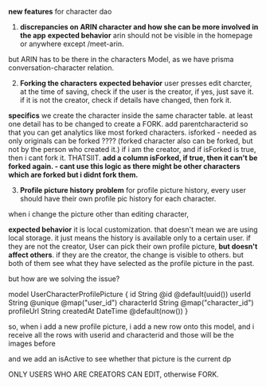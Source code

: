 **new features** for character dao

1. **discrepancies on ARIN character and how she can be more involved in the app**
**expected behavior**
arin should not be visible in the homepage or anywhere except /meet-arin.

but ARIN has to be there in the characters Model, as we have prisma conversation-character relation.

2. **Forking the characters**
**expected behavior**
user presses edit charcter, at the time of saving, check if the user is the creator, if yes, just save it. if it is not the creator, check if details have changed, then fork it.

**specifics**
we create the character inside the same character table.
at least one detail has to be changed to create a FORK.
add parentcharacterid so that you can get analytics like most forked characters.
isforked - needed as only originals can be forked ???? (forked character also can be forked, but not by the person who created it.)
if i am the creator, and if isForked is true, then i cant fork it. THATSIIT.
**add a column isForked, if true, then it can't be forked again. - cant use this logic as there might be other characters which are forked but i didnt fork them.**

3. **Profile picture history**
**problem**
for profile picture history, every user should have their own profile pic history for each character.

when i change the picture other than editing character, 

**expected behavior**
it is local customization. that doesn't mean we are using local storage. it just means the history is available only to a certain user.
if they are not the creator, User can pick their own profile picture, **but doesn't affect others**.
if they are the creator, the change is visible to others.
but both of them see what they have selected as the profile picture in the past.

but how are we solving the issue?

model UserCharacterProfilePicture {
  id           String   @id @default(uuid())
  userId       String   @unique @map("user_id")
  characterId  String   @map("character_id")
  profileUrl   String
  createdAt    DateTime @default(now())
}

so, when i add a new profile picture, i add a new row onto this model, and i receive all the rows with userid and characterid and those will be the images before

and we add an isActive to see whether that picture is the current dp


ONLY USERS WHO ARE CREATORS CAN EDIT, otherwise FORK. 